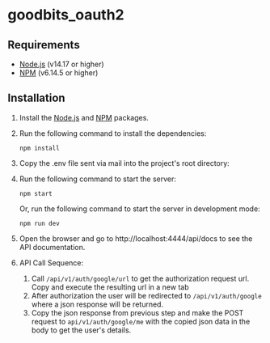# goodbits_oauth2

## Requirements

- [Node.js](https://nodejs.org/en/) (v14.17 or higher)
- [NPM](https://www.npmjs.com/) (v6.14.5 or higher)

## Installation

1. Install the [Node.js](https://nodejs.org/en/) and [NPM](https://www.npmjs.com/) packages.

2. Run the following command to install the dependencies:

   ```
   npm install
   ```

3. Copy the .env file sent via mail into the project's root directory:

4. Run the following command to start the server:

   ```
   npm start
   ```

   Or, run the following command to start the server in development mode:

   ```
   npm run dev
   ```

5. Open the browser and go to http://localhost:4444/api/docs to see the API documentation.

6. API Call Sequence:
   1. Call `/api/v1/auth/google/url` to get the authorization request url. Copy and execute the resulting url in a new tab
   2. After authorization the user will be redirected to `/api/v1/auth/google` where a json response will be returned.
   3. Copy the json response from previous step and make the POST request to `api/v1/auth/google/me` with the copied json data in the body to get the user's details.
